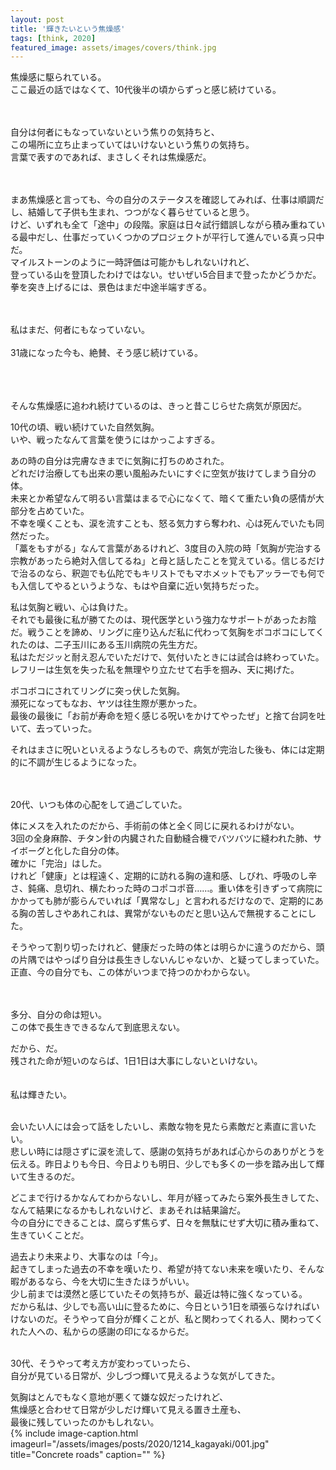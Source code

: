 ```yaml
---
layout: post
title: '輝きたいという焦燥感'
tags: [think, 2020]
featured_image: assets/images/covers/think.jpg
---
```



焦燥感に駆られている。  
ここ最近の話ではなくて、10代後半の頃からずっと感じ続けている。  
<br>
<br>

自分は何者にもなっていないという焦りの気持ちと、  
この場所に立ち止まっていてはいけないという焦りの気持ち。  
言葉で表すのであれば、まさしくそれは焦燥感だ。  
<br>
<br>

まあ焦燥感と言っても、今の自分のステータスを確認してみれば、仕事は順調だし、結婚して子供も生まれ、つつがなく暮らせていると思う。  
けど、いずれも全て「途中」の段階。家庭は日々試行錯誤しながら積み重ねている最中だし、仕事だっていくつかのプロジェクトが平行して進んでいる真っ只中だ。  
マイルストーンのように一時評価は可能かもしれないけれど、  
登っている山を登頂したわけではない。せいぜい5合目まで登ったかどうかだ。  
拳を突き上げるには、景色はまだ中途半端すぎる。  
<br>
<br>

私はまだ、何者にもなっていない。  
<br>
31歳になった今も、絶賛、そう感じ続けている。  
<br>
<br>
<br>

そんな焦燥感に追われ続けているのは、きっと昔こじらせた病気が原因だ。  

10代の頃、戦い続けていた自然気胸。  
いや、戦ったなんて言葉を使うにはかっこよすぎる。  

あの時の自分は完膚なきまでに気胸に打ちのめされた。  
どれだけ治療しても出来の悪い風船みたいにすぐに空気が抜けてしまう自分の体。  
未来とか希望なんて明るい言葉はまるで心になくて、暗くて重たい負の感情が大部分を占めていた。  
不幸を嘆くことも、涙を流すことも、怒る気力すら奪われ、心は死んでいたも同然だった。  
「藁をもすがる」なんて言葉があるけれど、3度目の入院の時「気胸が完治する宗教があったら絶対入信してるね」と母と話したことを覚えている。信じるだけで治るのなら、釈迦でも仏陀でもキリストでもマホメットでもアッラーでも何でも入信してやるというような、もはや自棄に近い気持ちだった。  

私は気胸と戦い、心は負けた。  
それでも最後に私が勝てたのは、現代医学という強力なサポートがあったお陰だ。戦うことを諦め、リングに座り込んだ私に代わって気胸をボコボコにしてくれたのは、二子玉川にある玉川病院の先生方だ。  
私はただジッと耐え忍んでいただけで、気付いたときには試合は終わっていた。  
レフリーは生気を失った私を無理やり立たせて右手を掴み、天に掲げた。  

ボコボコにされてリングに突っ伏した気胸。  
瀕死になってもなお、ヤツは往生際が悪かった。  
最後の最後に「お前が寿命を短く感じる呪いをかけてやったぜ」と捨て台詞を吐いて、去っていった。  

それはまさに呪いといえるようなしろもので、病気が完治した後も、体には定期的に不調が生じるようになった。  
<br>
<br>

20代、いつも体の心配をして過ごしていた。  

体にメスを入れたのだから、手術前の体と全く同じに戻れるわけがない。  
3回の全身麻酔、チタン針の内臓された自動縫合機でバツバツに縫われた肺、サイボーグと化した自分の体。  
確かに「完治」はした。  
けれど「健康」とは程遠く、定期的に訪れる胸の違和感、しびれ、呼吸のし辛さ、鈍痛、息切れ、横たわった時のコポコポ音……。重い体を引きずって病院にかかっても肺が膨らんでいれば「異常なし」と言われるだけなので、定期的にある胸の苦しさやあれこれは、異常がないものだと思い込んで無視することにした。  

そうやって割り切ったけれど、健康だった時の体とは明らかに違うのだから、頭の片隅ではやっぱり自分は長生きしないんじゃないか、と疑ってしまっていた。  
正直、今の自分でも、この体がいつまで持つのかわからない。  
<br>
<br>

多分、自分の命は短い。  
この体で長生きできるなんて到底思えない。  

だから、だ。  
残された命が短いのならば、1日1日は大事にしないといけない。  
<br>
<br>
私は輝きたい。
<br>
<br>

会いたい人には会って話をしたいし、素敵な物を見たら素敵だと素直に言いたい。  
悲しい時には隠さずに涙を流して、感謝の気持ちがあれば心からのありがとうを伝える。昨日よりも今日、今日よりも明日、少しでも多くの一歩を踏み出して輝いて生きるのだ。  

どこまで行けるかなんてわからないし、年月が経ってみたら案外長生きしてた、  
なんて結果になるかもしれないけど、まあそれは結果論だ。  
今の自分にできることは、腐らず焦らず、日々を無駄にせず大切に積み重ねて、生きていくことだ。  

過去より未来より、大事なのは「今」。  
起きてしまった過去の不幸を嘆いたり、希望が持てない未来を嘆いたり、そんな暇があるなら、今を大切に生きたほうがいい。  
少し前までは漠然と感じていたその気持ちが、最近は特に強くなっている。  
だから私は、少しでも高い山に登るために、今日という1日を頑張らなければいけないのだ。そうやって自分が輝くことが、私と関わってくれる人、関わってくれた人への、私からの感謝の印になるからだ。 
<br>
<br>

30代、そうやって考え方が変わっていったら、  
自分が見ている日常が、少しづつ輝いて見えるような気がしてきた。  

気胸はとんでもなく意地が悪くて嫌な奴だったけれど、  
焦燥感と合わせて日常が少しだけ輝いて見える置き土産も、  
最後に残していったのかもしれない。  
{% include image-caption.html imageurl="/assets/images/posts/2020/1214_kagayaki/001.jpg" title="Concrete roads" caption="" %}
<br>
<br>

